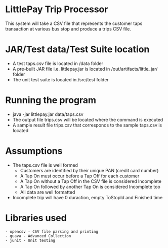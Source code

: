 # LittlePay Trip Processor
This system will take a CSV file that represents the customer taps transaction 
at various bus stop and produce a trips CSV file. 


# JAR/Test data/Test Suite location
   - A test taps.csv file is located in /data folder
   - A pre-built JAR file i.e. littlepay.jar is located in /out/artifacts/little_jar/ folder
   - The unit test suite is located in /src/test folder
    
# Running the program
   - java -jar littlepay.jar data/taps.csv
   - The output file trips.csv will be located where the command is executed
   - A sample result file trips.csv that corresponds to the sample taps.csv is located 

# Assumptions
  - The taps.csv file is well formed 
    - Customers are identified by their unique PAN (credit card number)
    - A Tap On must occur before a Tap Off for each customer
    - A Tap On without a Tap Off in the CSV file is considered Incomplete
    - A Tap On followed by another Tap On is considered Incomplete too
    - All data are well formatted
   - Incomplete trip will have 0 duraction, empty ToStopId and Finished
    time 
    
# Libraries used 
    - opencsv - CSV file parsing and printing  
    - guava - Advanced Collection
    - junit - Unit testing